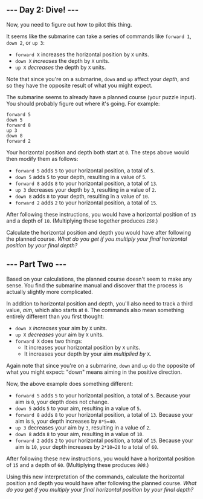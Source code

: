 <h2>--- Day 2: Dive! ---</h2><p>Now, you need to figure out how to <span title="Tank, I need a pilot program for a B212 helicopter.">pilot this thing</span>.</p><p>It seems like the submarine can take a series of commands like <code>forward 1</code>, <code>down 2</code>, or <code>up 3</code>:</p><ul>
<li><code>forward X</code> increases the horizontal position by <code>X</code> units.</li>
<li><code>down X</code> <em>increases</em> the depth by <code>X</code> units.</li>
<li><code>up X</code> <em>decreases</em> the depth by <code>X</code> units.</li>
</ul><p>Note that since you're on a submarine, <code>down</code> and <code>up</code> affect your <em>depth</em>, and so they have the opposite result of what you might expect.</p><p>The submarine seems to already have a planned course (your puzzle input). You should probably figure out where it's going. For example:</p><pre><code>forward 5
down 5
forward 8
up 3
down 8
forward 2
</code></pre><p>Your horizontal position and depth both start at <code>0</code>. The steps above would then modify them as follows:</p><ul>
<li><code>forward 5</code> adds <code>5</code> to your horizontal position, a total of <code>5</code>.</li>
<li><code>down 5</code> adds <code>5</code> to your depth, resulting in a value of <code>5</code>.</li>
<li><code>forward 8</code> adds <code>8</code> to your horizontal position, a total of <code>13</code>.</li>
<li><code>up 3</code> decreases your depth by <code>3</code>, resulting in a value of <code>2</code>.</li>
<li><code>down 8</code> adds <code>8</code> to your depth, resulting in a value of <code>10</code>.</li>
<li><code>forward 2</code> adds <code>2</code> to your horizontal position, a total of <code>15</code>.</li>
</ul><p>After following these instructions, you would have a horizontal position of <code>15</code> and a depth of <code>10</code>. (Multiplying these together produces <code><em>150</em></code>.)</p><p>Calculate the horizontal position and depth you would have after following the planned course. <em>What do you get if you multiply your final horizontal position by your final depth?</em></p><h2 id="part2">--- Part Two ---</h2><p>Based on your calculations, the planned course doesn't seem to make any sense. You find the submarine manual and discover that the process is actually slightly more complicated.</p><p>In addition to horizontal position and depth, you'll also need to track a third value, <em>aim</em>, which also starts at <code>0</code>. The commands also mean something entirely different than you first thought:</p><ul>
<li><code>down X</code> <em>increases</em> your aim by <code>X</code> units.</li>
<li><code>up X</code> <em>decreases</em> your aim by <code>X</code> units.</li>
<li><code>forward X</code> does two things:<ul>
  <li>It increases your horizontal position by <code>X</code> units.</li>
  <li>It increases your depth by your aim <em>multiplied by</em> <code>X</code>.</li>
</ul></li>
</ul><p>Again note that since you're on a submarine, <code>down</code> and <code>up</code> do the opposite of what you might expect: "down" means aiming in the positive direction.</p><p>Now, the above example does something different:</p><ul>
<li><code>forward 5</code> adds <code>5</code> to your horizontal position, a total of <code>5</code>. Because your aim is <code>0</code>, your depth does not change.</li>
<li><code>down 5</code> adds <code>5</code> to your aim, resulting in a value of <code>5</code>.</li>
<li><code>forward 8</code> adds <code>8</code> to your horizontal position, a total of <code>13</code>. Because your aim is <code>5</code>, your depth increases by <code>8*5=40</code>.</li>
<li><code>up 3</code> decreases your aim by <code>3</code>, resulting in a value of <code>2</code>.</li>
<li><code>down 8</code> adds <code>8</code> to your aim, resulting in a value of <code>10</code>.</li>
<li><code>forward 2</code> adds <code>2</code> to your horizontal position, a total of <code>15</code>.  Because your aim is <code>10</code>, your depth increases by <code>2*10=20</code> to a total of <code>60</code>.</li>
</ul><p>After following these new instructions, you would have a horizontal position of <code>15</code> and a depth of <code>60</code>. (Multiplying these produces <code><em>900</em></code>.)</p><p>Using this new interpretation of the commands, calculate the horizontal position and depth you would have after following the planned course. <em>What do you get if you multiply your final horizontal position by your final depth?</em></p>
